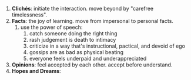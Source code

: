 1. **Clichés**: initiate the interaction. move beyond by "carefree timelessness".  
2. **Facts**: the joy of learning. move from impersonal to personal facts.
	1. use the power of speech:
		1. catch someone doing the right thing
		2. rash judgement is death to intimacy
		3. criticize in a way that's instructional, pactical, and devoid of ego
		4. gossips are as bad as physical beating
		5. everyone feels underpaid and underappreciated
3. **Opinions**: feel accepted by each other. accept before understand.
4. **Hopes and Dreams**: 